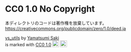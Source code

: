 # CC0 1.0 No Copyright  

本ディレクトリのコードは著作権を放棄しています。  
https://creativecommons.org/publicdomain/zero/1.0/deed.ja  
  
[ys_utils](https://github.com/syamatsumi/Bz_Narow_Font/tree/main/utils) by [Yamatsumi Saki](https://misskey.io/@yamatsumi_s)  
is marked with [CC0 1.0](https://creativecommons.org/publicdomain/zero/1.0/?ref=chooser-v1)
<img src="https://mirrors.creativecommons.org/presskit/icons/cc.svg?ref=chooser-v1" 
    alt="CC Logo" height="22px" style="vertical-align: text-bottom;">
<img src="https://mirrors.creativecommons.org/presskit/icons/zero.svg?ref=chooser-v1" 
    alt="Zero Logo" height="22px" style="vertical-align: text-bottom;">